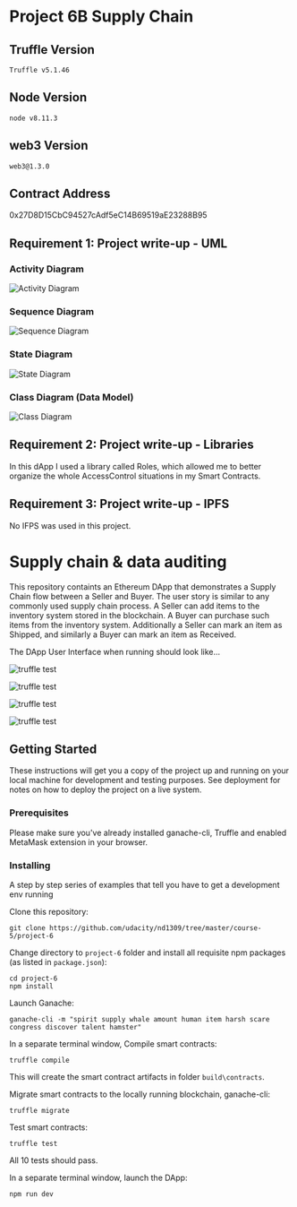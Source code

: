 # Project 6B Supply Chain

## Truffle Version
>
    Truffle v5.1.46 
>

## Node Version
>
    node v8.11.3
>

## web3 Version
>
    web3@1.3.0
>

## Contract Address
>
   0x27D8D15CbC94527cAdf5eC14B69519aE23288B95
>

## Requirement 1: Project write-up - UML

### Activity Diagram
![Activity Diagram](images/01activity-diagram)

### Sequence Diagram
![Sequence Diagram](images/02sequence-diagram.png)

### State Diagram
![State Diagram](images/03state-diagram.png)

### Class Diagram (Data Model)
![Class Diagram](images/04class-diagram.png)

## Requirement 2: Project write-up - Libraries
In this dApp I used a library called Roles, which allowed me to better organize the whole AccessControl situations in my Smart Contracts.

## Requirement 3: Project write-up - IPFS
No IFPS was used in this project. 

# Supply chain & data auditing

This repository containts an Ethereum DApp that demonstrates a Supply Chain flow between a Seller and Buyer. The user story is similar to any commonly used supply chain process. A Seller can add items to the inventory system stored in the blockchain. A Buyer can purchase such items from the inventory system. Additionally a Seller can mark an item as Shipped, and similarly a Buyer can mark an item as Received.

The DApp User Interface when running should look like...

![truffle test](images/ftc_product_overview.png)

![truffle test](images/ftc_farm_details.png)

![truffle test](images/ftc_product_details.png)

![truffle test](images/ftc_transaction_history.png)

## Getting Started

These instructions will get you a copy of the project up and running on your local machine for development and testing purposes. See deployment for notes on how to deploy the project on a live system.

### Prerequisites

Please make sure you've already installed ganache-cli, Truffle and enabled MetaMask extension in your browser.

### Installing

A step by step series of examples that tell you have to get a development env running

Clone this repository:

```
git clone https://github.com/udacity/nd1309/tree/master/course-5/project-6
```

Change directory to ```project-6``` folder and install all requisite npm packages (as listed in ```package.json```):

```
cd project-6
npm install
```

Launch Ganache:

```
ganache-cli -m "spirit supply whale amount human item harsh scare congress discover talent hamster"
```

In a separate terminal window, Compile smart contracts:

```
truffle compile
```

This will create the smart contract artifacts in folder ```build\contracts```.

Migrate smart contracts to the locally running blockchain, ganache-cli:

```
truffle migrate
```

Test smart contracts:

```
truffle test
```

All 10 tests should pass.

In a separate terminal window, launch the DApp:

```
npm run dev
```